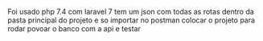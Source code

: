 Foi usado php 7.4 com laravel 7 tem um json com todas as rotas dentro da 
pasta principal do projeto e so importar no postman colocar o projeto para rodar 
povoar o banco com a api e testar 

